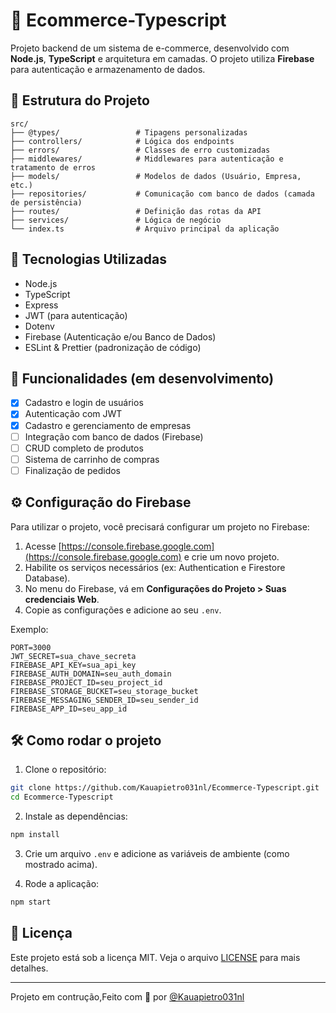 # 🛒 Ecommerce-Typescript

Projeto backend de um sistema de e-commerce, desenvolvido com **Node.js**, **TypeScript** e arquitetura em camadas. O projeto utiliza **Firebase** para autenticação e armazenamento de dados.

## 📁 Estrutura do Projeto

```
src/
├── @types/                 # Tipagens personalizadas
├── controllers/            # Lógica dos endpoints
├── errors/                 # Classes de erro customizadas
├── middlewares/            # Middlewares para autenticação e tratamento de erros
├── models/                 # Modelos de dados (Usuário, Empresa, etc.)
├── repositories/           # Comunicação com banco de dados (camada de persistência)
├── routes/                 # Definição das rotas da API
├── services/               # Lógica de negócio
└── index.ts                # Arquivo principal da aplicação
```

## 🚀 Tecnologias Utilizadas

- Node.js  
- TypeScript  
- Express  
- JWT (para autenticação)  
- Dotenv  
- Firebase (Autenticação e/ou Banco de Dados)  
- ESLint & Prettier (padronização de código)

## 🔐 Funcionalidades (em desenvolvimento)

- [x] Cadastro e login de usuários  
- [x] Autenticação com JWT  
- [x] Cadastro e gerenciamento de empresas  
- [ ] Integração com banco de dados (Firebase)  
- [ ] CRUD completo de produtos  
- [ ] Sistema de carrinho de compras  
- [ ] Finalização de pedidos  

## ⚙️ Configuração do Firebase

Para utilizar o projeto, você precisará configurar um projeto no Firebase:

1. Acesse [https://console.firebase.google.com](https://console.firebase.google.com) e crie um novo projeto.
2. Habilite os serviços necessários (ex: Authentication e Firestore Database).
3. No menu do Firebase, vá em **Configurações do Projeto > Suas credenciais Web**.
4. Copie as configurações e adicione ao seu `.env`.

Exemplo:

```env
PORT=3000
JWT_SECRET=sua_chave_secreta
FIREBASE_API_KEY=sua_api_key
FIREBASE_AUTH_DOMAIN=seu_auth_domain
FIREBASE_PROJECT_ID=seu_project_id
FIREBASE_STORAGE_BUCKET=seu_storage_bucket
FIREBASE_MESSAGING_SENDER_ID=seu_sender_id
FIREBASE_APP_ID=seu_app_id
```

## 🛠️ Como rodar o projeto

1. Clone o repositório:

```bash
git clone https://github.com/Kauapietro031nl/Ecommerce-Typescript.git
cd Ecommerce-Typescript
```

2. Instale as dependências:

```bash
npm install
```

3. Crie um arquivo `.env` e adicione as variáveis de ambiente (como mostrado acima).

4. Rode a aplicação:

```bash
npm start
```

## 📄 Licença

Este projeto está sob a licença MIT. Veja o arquivo [LICENSE](LICENSE) para mais detalhes.

---

Projeto em contrução,Feito com 💙 por [@Kauapietro031nl](https://github.com/Kauapietro031nl)

